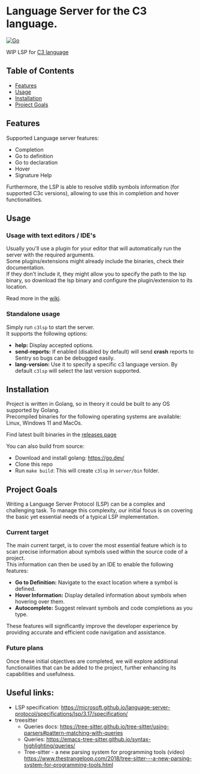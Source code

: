 # Language Server for the C3 language.
[![Go](https://github.com/pherrymason/c3-lsp/actions/workflows/go.yml/badge.svg)](https://github.com/pherrymason/c3-lsp/actions/workflows/go.yml)

WIP LSP for [C3 language](https://github.com/c3lang/c3c)  


## Table of Contents

- [Features](#Features)
- [Usage](#Usage)
- [Installation](#Installation)
- [Project Goals](#project-goals)

## Features
Supported Language server features:

- Completion
- Go to definition
- Go to declaration
- Hover
- Signature Help

Furthermore, the LSP is able to resolve stdlib symbols information (for supported C3c versions), allowing to use this in completion and hover functionalities.

## Usage 
### Usage with text editors / IDE's
Usually you'll use a plugin for your editor that will automatically run the server with the required arguments.  
Some plugins/extensions might already include the binaries, check their documentation.  
If they don't include it, they might allow you to specify the path to the lsp binary, so download the lsp binary and configure the plugin/extension to its location.

Read more in the [wiki](https://github.com/pherrymason/c3-lsp/wiki/Integration-with-editors).

### Standalone usage
Simply run `c3lsp` to start the server.  
It supports the following options:
- **help:** Display accepted options.
- **send-reports:** If enabled (disabled by default) will send __crash__ reports to Sentry so bugs can be debugged easily.
- **lang-version:** Use it to specify a specific c3 language version. By default `c3lsp` will select the last version supported.


## Installation
Project is written in Golang, so in theory it could be built to any OS supported by Golang.  
Precompiled binaries for the following operating systems are available: Linux, Windows 11 and MacOs.

Find latest built binaries in the [releases page](https://github.com/pherrymason/c3-lsp/releases)

You can also build from source:

- Download and install golang: https://go.dev/
- Clone this repo
- Run `make build`: This will create `c3lsp` in `server/bin` folder.


## Project Goals
Writing a Language Server Protocol (LSP) can be a complex and challenging task. To manage this complexity, our initial focus is on covering the basic yet essential needs of a typical LSP implementation.

### Current target
The main current target, is to cover the most essential feature which is to scan precise information about symbols used within the source code of a project.  
This information can then be used by an IDE to enable the following features:

- **Go to Definition:** Navigate to the exact location where a symbol is defined.
- **Hover Information:** Display detailed information about symbols when hovering over them.
- **Autocomplete:** Suggest relevant symbols and code completions as you type.

These features will significantly improve the developer experience by providing accurate and efficient code navigation and assistance.

### Future plans
Once these initial objectives are completed, we will explore additional functionalities that can be added to the project, further enhancing its capabilities and usefulness.


## Useful links:
- LSP specification: https://microsoft.github.io/language-server-protocol/specifications/lsp/3.17/specification/
- treesitter
  - Queries docs: https://tree-sitter.github.io/tree-sitter/using-parsers#pattern-matching-with-queries
  - Queries: https://emacs-tree-sitter.github.io/syntax-highlighting/queries/
  - Tree-sitter - a new parsing system for programming tools (video) https://www.thestrangeloop.com/2018/tree-sitter---a-new-parsing-system-for-programming-tools.html
